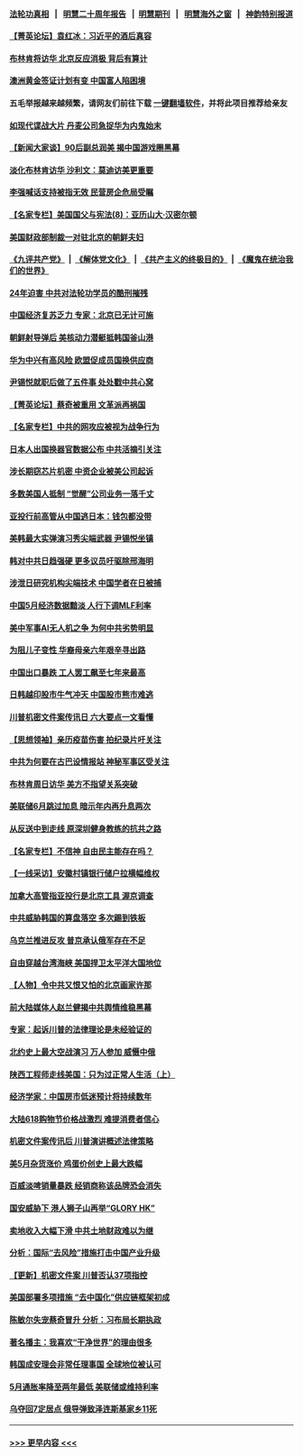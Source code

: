 #### [法轮功真相](https://github.com/gfw-breaker/truth/blob/master/README.md?t=0) &nbsp;&nbsp;|&nbsp;&nbsp; [明慧二十周年报告](https://github.com/gfw-breaker/mh-reports/blob/master/README.md?t=0) &nbsp;&nbsp;|&nbsp;&nbsp;[明慧期刊](https://github.com/gfw-breaker/mh-qikan) &nbsp;&nbsp;|&nbsp;&nbsp; [明慧海外之窗](https://github.com/gfw-breaker/mh-news/blob/master/README.md?t=0) &nbsp;&nbsp;|&nbsp;&nbsp; [神韵特别报道](https://github.com/gfw-breaker/mh-news/blob/master/shenyun.md?t=0)
#### [【菁英论坛】袁红冰：习近平的酒后真容](../pages/nf4514/n14017618.md?t=06171243) 
#### [布林肯将访华 北京反应消极 背后有算计](../pages/nf4514/n14017558.md?t=06171243) 
#### [澳洲黄金签证计划有变 中国富人陷困境](../pages/nf4514/n14017509.md?t=06171243) 
#### 五毛举报越来越频繁，请网友们前往下载 [一键翻墙软件](https://github.com/gfw-breaker/ssr-accounts)，并将此项目推荐给亲友
#### [如现代谍战大片 丹麦公司急捉华为内鬼始末](../pages/nf4514/n14017557.md?t=06171243) 
#### [【新闻大家谈】90后副总润美 揭中国游戏圈黑幕](../pages/nf4514/n14017454.md?t=06171243) 
#### [淡化布林肯访华 沙利文：莫迪访美更重要](../pages/nf4514/n14017351.md?t=06171243) 
#### [李强喊话支持被指无效 民营房企危局受瞩](../pages/nf4514/n14017355.md?t=06171243) 
#### [【名家专栏】美国国父与宪法(8)：亚历山大‧汉密尔顿](../pages/nf4514/n14013727.md?t=06171243) 
#### [美国财政部制裁一对驻北京的朝鲜夫妇](../pages/nf4514/n14017310.md?t=06171243) 
#### [《九评共产党》](https://github.com/begood0513/9ping.md/blob/master/README.md) &nbsp;|&nbsp; [《解体党文化》](../../../../jtdwh.md/blob/master/README.md)  &nbsp;|&nbsp; [《共产主义的终极目的》](../../../../gczydzjmd.md/blob/master/README.md) &nbsp;|&nbsp; [《魔鬼在统治我们的世界》](../../../../mgztzwmdsj.md/blob/master/README.md) 
#### [24年迫害 中共对法轮功学员的酷刑摧残](../pages/nf4514/n14016856.md?t=06171243) 
#### [中国经济复苏乏力 专家：北京已无计可施](../pages/nf4514/n14016802.md?t=06171243) 
#### [朝鲜射导弹后 美核动力潜艇抵韩国釜山港](../pages/nf4514/n14017097.md?t=06171243) 
#### [华为中兴有高风险 欧盟促成员国换供应商](../pages/nf4514/n14017006.md?t=06171243) 
#### [尹锡悦就职后做了五件事 处处戳中共心窝](../pages/nf4514/n14016954.md?t=06171243) 
#### [【菁英论坛】蔡奇被重用 文革派再祸国](../pages/nf4514/n14016984.md?t=06171243) 
#### [【名家专栏】中共的网攻应被视为战争行为](../pages/nf4514/n14016740.md?t=06171243) 
#### [日本人出国换器官数据公布 中共活摘引关注](../pages/nf4514/n14016821.md?t=06171243) 
#### [涉长期窃芯片机密 中资企业被美公司起诉](../pages/nf4514/n14016854.md?t=06171243) 
#### [多数美国人抵制 “觉醒”公司业务一落千丈](../pages/nf4514/n14016894.md?t=06171243) 
#### [亚投行前高管从中国逃日本：钱包都没带](../pages/nf4514/n14016769.md?t=06171243) 
#### [美韩最大实弹演习秀尖端武器 尹锡悦坐镇](../pages/nf4514/n14016755.md?t=06171243) 
#### [韩对中共日趋强硬 更多议员吁驱除邢海明](../pages/nf4514/n14016888.md?t=06171243) 
#### [涉泄日研究机构尖端技术 中国学者在日被捕](../pages/nf4514/n14016673.md?t=06171243) 
#### [中国5月经济数据黯淡 人行下调MLF利率](../pages/nf4514/n14016538.md?t=06171243) 
#### [美中军事AI无人机之争 为何中共劣势明显](../pages/nf4514/n14015617.md?t=06171243) 
#### [为阻儿子变性 华裔母亲六年艰辛寻出路](../pages/nf4514/n14016434.md?t=06171243) 
#### [中国出口暴跌 工人罢工飙至七年来最高](../pages/nf4514/n14016379.md?t=06171243) 
#### [日韩越印股市牛气冲天 中国股市熊市难逃](../pages/nf4514/n14016452.md?t=06171243) 
#### [川普机密文件案传讯日 六大要点一文看懂](../pages/nf4514/n14016175.md?t=06171243) 
#### [【思想领袖】亲历疫苗伤害 拍纪录片吁关注](../pages/nf4514/n13992488.md?t=06171243) 
#### [中共为何要在古巴设情报站 神秘军事区受关注](../pages/nf4514/n14016258.md?t=06171243) 
#### [布林肯周日访华 美方不指望关系突破](../pages/nf4514/n14016181.md?t=06171243) 
#### [美联储6月跳过加息 暗示年内再升息两次](../pages/nf4514/n14016202.md?t=06171243) 
#### [从反送中到走线 原深圳健身教练的抗共之路](../pages/nf4514/n14016183.md?t=06171243) 
#### [【名家专栏】不信神 自由民主能存在吗？](../pages/nf4514/n14014131.md?t=06171243) 
#### [【一线采访】安徽村镇银行储户拉横幅维权](../pages/nf4514/n14016196.md?t=06171243) 
#### [加拿大高管指亚投行是北京工具 渥京调查](../pages/nf4514/n14016137.md?t=06171243) 
#### [中共威胁韩国的算盘落空 多次踢到铁板](../pages/nf4514/n14016130.md?t=06171243) 
#### [乌克兰推进反攻 普京承认俄军存在不足](../pages/nf4514/n14015982.md?t=06171243) 
#### [自由穿越台湾海峡 美国捍卫太平洋大国地位](../pages/nf4514/n14015222.md?t=06171243) 
#### [【人物】令中共又恨又怕的北京画家许那](../pages/nf4514/n14015698.md?t=06171243) 
#### [前大陆媒体人赵兰健揭中共舆情维稳黑幕](../pages/nf4514/n14015610.md?t=06171243) 
#### [专家：起诉川普的法律理论是未经验证的](../pages/nf4514/n14015803.md?t=06171243) 
#### [北约史上最大空战演习 万人参加 威慑中俄](../pages/nf4514/n14016016.md?t=06171243) 
#### [陕西工程师走线美国：只为过正常人生活（上）](../pages/nf4514/n14015800.md?t=06171243) 
#### [经济学家：中国房市低迷预计将持续数年](../pages/nf4514/n14015877.md?t=06171243) 
#### [大陆618购物节价格战激烈 难提消费者信心](../pages/nf4514/n14015758.md?t=06171243) 
#### [机密文件案传讯后 川普演讲概述法律策略](../pages/nf4514/n14015718.md?t=06171243) 
#### [美5月杂货涨价 鸡蛋价创史上最大跌幅](../pages/nf4514/n14015620.md?t=06171243) 
#### [百威淡啤销量暴跌 经销商称该品牌恐会消失](../pages/nf4514/n14015564.md?t=06171243) 
#### [国安威胁下 港人狮子山再举“GLORY HK”](../pages/nf4514/n14015604.md?t=06171243) 
#### [卖地收入大幅下滑 中共土地财政难以为继](../pages/nf4514/n14015523.md?t=06171243) 
#### [分析：国际“去风险”措施打击中国产业升级](../pages/nf4514/n14015517.md?t=06171243) 
#### [【更新】机密文件案 川普否认37项指控](../pages/nf4514/n14014843.md?t=06171243) 
#### [美国部署多项措施 “去中国化”供应链框架初成](../pages/nf4514/n14015493.md?t=06171243) 
#### [陈敏尔失宠蔡奇冒升 分析：习布局长期执政](../pages/nf4514/n14015449.md?t=06171243) 
#### [著名播主：我喜欢“干净世界”的理由很多](../pages/nf4514/n14015469.md?t=06171243) 
#### [韩国成安理会非常任理事国 全球地位被认可](../pages/nf4514/n14015439.md?t=06171243) 
#### [5月通胀率降至两年最低 美联储或维持利率](../pages/nf4514/n14015357.md?t=06171243) 
#### [乌夺回7定居点 俄导弹致泽连斯基家乡11死](../pages/nf4514/n14015346.md?t=06171243) 

----
#### [ >>> 更早内容 <<< ](../indexes/nf4514-earlier.md)
